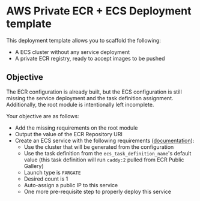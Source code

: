 # AWS Private ECR + ECS Deployment template

This deployment template allows you to scaffold the following:

* A ECS cluster without any service deployment
* A private ECR registry, ready to accept images to be pushed

## Objective

The ECR configuration is already built, but the ECS configuration is still missing the service deployment and the task definition assignment. Additionally, the root module is intentionally left incomplete.

Your objective are as follows:

* Add the missing requirements on the root module
* Output the value of the ECR Repository URI
* Create an ECS service with the following requirements ([documentation](https://registry.terraform.io/providers/hashicorp/aws/latest/docs/resources/ecs_service#network_configuration)):
  * Use the cluster that will be generated from the configuration
  * Use the task definition from the `ecs_task_definition_name`'s default value (this task definition will run `caddy:2` pulled from ECR Public Gallery)
  * Launch type is `FARGATE`
  * Desired count is 1
  * Auto-assign a public IP to this service
  * One more pre-requisite step to properly deploy this service